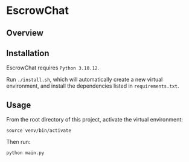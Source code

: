 # EscrowChat

## Overview

## Installation

EscrowChat requires `Python 3.10.12`.

Run `./install.sh`, which will automatically create a new virtual environment, 
and install the dependencies listed in `requirements.txt`.

## Usage

From the root directory of this project, activate the virtual environment:

```
source venv/bin/activate
```

Then run:

```
python main.py
```